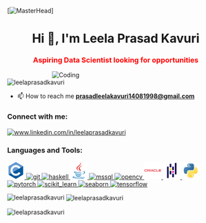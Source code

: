 [![MasterHead](https://miro.medium.com/v2/resize:fit:720/format:webp/1*14v1pUZwr516557dpS-oYw.jpeg)]

<h1 align="center">Hi 👋, I'm Leela Prasad Kavuri</h1>
<h3 style="text-align:center; color:red; font-size:4.5;">Aspiring Data Scientist looking for opportunities</h3>


<img align="right" alt="Coding" width="400" src="https://emerj.com/wp-content/uploads/2018/04/dropnet.gif">

<p align="left"> <img src="https://komarev.com/ghpvc/?username=leelaprasadkavuri&label=Profile%20views&color=0e75b6&style=flat" alt="leelaprasadkavuri" /> </p>

- 📫 How to reach me **prasadleelakavuri14081998@gmail.com**

<h3 align="left">Connect with me:</h3>
<p align="left">
<a href="https://linkedin.com/in/www.linkedin.com/in/leelaprasadkavuri" target="blank"><img align="center" src="https://raw.githubusercontent.com/rahuldkjain/github-profile-readme-generator/master/src/images/icons/Social/linked-in-alt.svg" alt="www.linkedin.com/in/leelaprasadkavuri" height="30" width="40" /></a>
</p>

<h3 align="left">Languages and Tools:</h3>
<p align="left"> <a href="https://www.cprogramming.com/" target="_blank" rel="noreferrer"> <img src="https://raw.githubusercontent.com/devicons/devicon/master/icons/c/c-original.svg" alt="c" width="40" height="40"/> </a> <a href="https://git-scm.com/" target="_blank" rel="noreferrer"> <img src="https://www.vectorlogo.zone/logos/git-scm/git-scm-icon.svg" alt="git" width="40" height="40"/> </a> <a href="https://www.haskell.org/" target="_blank" rel="noreferrer"> <img src="https://upload.wikimedia.org/wikipedia/commons/1/1c/Haskell-Logo.svg" alt="haskell" width="40" height="40"/> </a> <a href="https://www.java.com" target="_blank" rel="noreferrer"> <img src="https://raw.githubusercontent.com/devicons/devicon/master/icons/java/java-original.svg" alt="java" width="40" height="40"/> </a> <a href="https://www.microsoft.com/en-us/sql-server" target="_blank" rel="noreferrer"> <img src="https://www.svgrepo.com/show/303229/microsoft-sql-server-logo.svg" alt="mssql" width="40" height="40"/> </a> <a href="https://opencv.org/" target="_blank" rel="noreferrer"> <img src="https://www.vectorlogo.zone/logos/opencv/opencv-icon.svg" alt="opencv" width="40" height="40"/> </a> <a href="https://www.oracle.com/" target="_blank" rel="noreferrer"> <img src="https://raw.githubusercontent.com/devicons/devicon/master/icons/oracle/oracle-original.svg" alt="oracle" width="40" height="40"/> </a> <a href="https://pandas.pydata.org/" target="_blank" rel="noreferrer"> <img src="https://raw.githubusercontent.com/devicons/devicon/2ae2a900d2f041da66e950e4d48052658d850630/icons/pandas/pandas-original.svg" alt="pandas" width="40" height="40"/> </a> <a href="https://www.python.org" target="_blank" rel="noreferrer"> <img src="https://raw.githubusercontent.com/devicons/devicon/master/icons/python/python-original.svg" alt="python" width="40" height="40"/> </a> <a href="https://pytorch.org/" target="_blank" rel="noreferrer"> <img src="https://www.vectorlogo.zone/logos/pytorch/pytorch-icon.svg" alt="pytorch" width="40" height="40"/> </a> <a href="https://scikit-learn.org/" target="_blank" rel="noreferrer"> <img src="https://upload.wikimedia.org/wikipedia/commons/0/05/Scikit_learn_logo_small.svg" alt="scikit_learn" width="40" height="40"/> </a> <a href="https://seaborn.pydata.org/" target="_blank" rel="noreferrer"> <img src="https://seaborn.pydata.org/_images/logo-mark-lightbg.svg" alt="seaborn" width="40" height="40"/> </a> <a href="https://www.tensorflow.org" target="_blank" rel="noreferrer"> <img src="https://www.vectorlogo.zone/logos/tensorflow/tensorflow-icon.svg" alt="tensorflow" width="40" height="40"/> </a> </p>

<p><img align="left" src="https://github-readme-stats.vercel.app/api/top-langs?username=leelaprasadkavuri&show_icons=true&locale=en&layout=compact" alt="leelaprasadkavuri" /></p>

<p>&nbsp;<img align="center" src="https://github-readme-stats.vercel.app/api?username=leelaprasadkavuri&show_icons=true&locale=en" alt="leelaprasadkavuri" /></p>

<p><img align="center" src="https://github-readme-streak-stats.herokuapp.com/?user=leelaprasadkavuri&" alt="leelaprasadkavuri" /></p>
